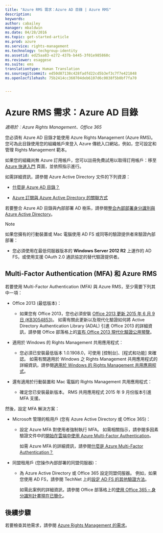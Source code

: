 ```yaml
---
title: "Azure RMS 需求：Azure AD 目錄 | Azure RMS"
description: 
keywords: 
author: cabailey
manager: mbaldwin
ms.date: 04/28/2016
ms.topic: get-started-article
ms.prod: azure
ms.service: rights-management
ms.technology: techgroup-identity
ms.assetid: ed25aa83-e272-437b-b445-3f01e985860c
ms.reviewer: esaggese
ms.suite: ems
translationtype: Human Translation
ms.sourcegitcommit: ed50d87138c428fadfd22cd5b3ef3c7f7e421848
ms.openlocfilehash: 75b2414cc360704deb6107d6c0038f5b0bf7fa70


---
```


# Azure RMS 需求：Azure AD 目錄

*適用於︰Azure Rights Management、Office 365*


您必須有 Azure AD 目錄才能使用 Azure Rights Management (Azure RMS)。 您可為此目錄使用您的組織帳戶來登入 Azure 傳統入口網站，例如，您可設定和管理 Rights Management 範本。

如果您的組織尚無 Azure 訂用帳戶，您可以註冊免費試用以取得訂用帳戶：移至 [Azure 快速入門](https://account.windowsazure.com/organization) 頁面，並依照指示進行。

如需詳細資訊，請參閱 Azure Active Directory 文件的下列資源：

-   [什麼是 Azure AD 目錄？](/active-directory/active-directory-whatis)

-   [Azure 訂閱與 Azure Active Directory 的關聯方式](/active-directory/active-directory-how-subscriptions-associated-directory)

若要整合 Azure AD 目錄與內部部署 AD 樹系，請參閱[整合內部部署身分識別與 Azure Active Directory](/active-directory/active-directory-aadconnect)。

> [!NOTE]
> 如果您擁有的行動裝置或 Mac 電腦使用 AD FS 或同等的驗證提供者來驗證內部部署：
> 
> -   您必須使用在最低伺服器版本的 **Windows Server 2012 R2** 上運作的 AD FS，或使用支援 OAuth 2.0 通訊協定的替代驗證提供者。

## Multi-Factor Authentication (MFA) 和 Azure RMS
若要使用 Multi-Factor Authentication (MFA) 與 Azure RMS，至少需要下列其中一項：

-   Office 2013 (最低版本)：

    -   如果您有 Office 2013，您也必須安裝 [Office 2013 更新 2015 年 6 月 9 日 (KB3054853)](https://support.microsoft.com/kb/3054853)。 如需有關此更新以及現代化驗證如何將 Active Directory Authentication Library (ADAL) 引進 Office 2013 的詳細資訊，請參閱 Office 部落格上的[宣布 Office 2013 現代化驗證公用預覽](https://blogs.office.com/2015/03/23/office-2013-modern-authentication-public-preview-announced/)。

-   適用於 Windows 的 Rights Management 共用應用程式：

    -   您必須已安裝最低版本 1.0.1908.0，可使用 [控制台]、[程式和功能] 來確認。 如需有關適用於 Windows 之 Rights Management 共用應用程式的詳細資訊，請參閱[適用於 Windows 的 Rights Management 共用應用程式](../rms-client/sharing-app-windows.md)。

-   還有適用於行動裝置和 Mac 電腦的 Rights Management 共用應用程式：

    -   確定您已安裝最新版本。 RMS 共用應用程式 2015 年 9 月份版本引進 MFA 支援。

然後，設定 MFA 解決方案：

-   Microsoft 管理的租用戶 (您有 Azure Active Directory 或 Office 365)：

    -   設定 Azure MFA 對使用者強制執行 MFA。 如需相關指示，請參閱多因素驗證文件中的[開始在雲端中使用 Azure Multi-Factor Authentication](/multi-factor-authentication/multi-factor-authentication-get-started-cloud)。

        如需 Azure MFA 的詳細資訊，請參閱[什麼是 Azure Multi-Factor Authentication？](/multi-factor-authentication/multi-factor-authentication)

-   同盟租用戶 (您操作內部部署的同盟伺服器)：

    -   為 Azure Active Directory 或 Office 365 設定同盟伺服器。 例如，如果您使用 AD FS，請參閱 TechNet 上的[設定 AD FS 的其他驗證方法](https://technet.microsoft.com/library/dn758113.aspx)。

        如需此案例的詳細資訊，請參閱 Office 部落格上的[使用 Office 365 – 身分識別計畫現在已簡化](https://blogs.office.com/2014/01/30/the-works-with-office-365-identity-program-now-streamlined/)。

## 後續步驟
若要檢查其他需求，請參閱 [Azure Rights Management 的需求](requirements-azure-rms.md)。




<!--HONumber=Jul16_HO3-->



